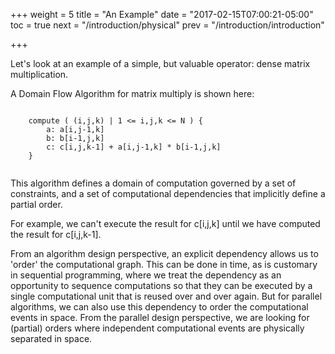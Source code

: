 +++
weight = 5
title = "An Example"
date = "2017-02-15T07:00:21-05:00"
toc = true
next = "/introduction/physical"
prev = "/introduction/introduction"

+++

Let's look at an example of a simple, but valuable operator: dense matrix multiplication.

A Domain Flow Algorithm for matrix multiply is shown here:

```

    compute ( (i,j,k) | 1 <= i,j,k <= N ) {
        a: a[i,j-1,k]
        b: b[i-1,j,k]
        c: c[i,j,k-1] + a[i,j-1,k] * b[i-1,j,k]
    }
    
```	

This algorithm defines a domain of computation governed by a set of constraints, and a set of
computational dependencies that implicitly define a partial order. 

For example, we can't execute the result for c[i,j,k] until we have computed the result for c[i,j,k-1].

From an algorithm design perspective, an explicit dependency allows us to 'order' the
computational graph. This can be done in time, as is customary in sequential programming, where
we treat the dependency as an opportunity to sequence computations so that they can be executed
by a single computational unit that is reused over and over again. But for parallel algorithms, we can also
use this dependency to order the computational events in space. From the parallel design perspective,
we are looking for (partial) orders where independent computational events are physically separated
in space.
